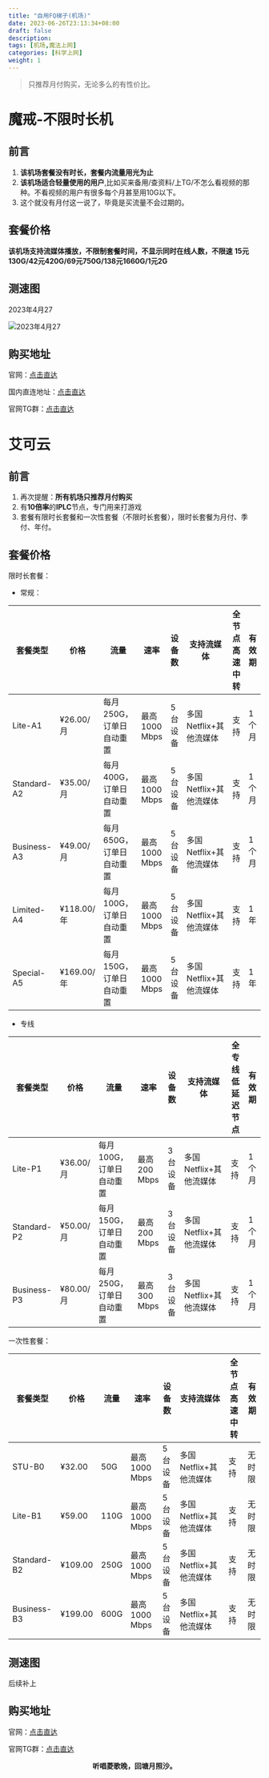 ```yaml
---
title: "自用FQ梯子(机场)"
date: 2023-06-26T23:13:34+08:00
draft: false
description: 
tags: [机场,魔法上网]
categories: [科学上网]
weight: 1
---
```


> 只推荐月付购买，无论多么的有性价比。

# 魔戒-不限时长机

## 前言

1. **该机场套餐没有时长，套餐内流量用光为止**
2. **该机场适合轻量使用的用户**,比如买来备用/查资料/上TG/不怎么看视频的那种。不看视频的用户有很多每个月甚至用10G以下。
3. 这个就没有月付这一说了，毕竟是买流量不会过期的。

## 套餐价格

**该机场支持流媒体播放，不限制套餐时间，不显示同时在线人数，不限速**
**15元130G/42元420G/69元750G/138元1660G/1元2G**

## 测速图

2023年4月27

![2023年4月27](https://pic1.imgdb.cn/item/644a7bf20d2dde5777fb6fe9.png)

## 购买地址

官网：[点击直达](https://www.mojie.me/#/register?code=mxADZSny)

国内直连地址：[点击直达](https://mojie.nl/#/register?code=mxADZSny)

官网TG群：[点击直达](https://t.me/Lord_Rings)

# 艾可云

## 前言

1. 再次提醒：**所有机场只推荐月付购买**
2. 有**10倍率**的**IPLC**节点，专门用来打游戏
3. 套餐有限时长套餐和一次性套餐（不限时长套餐），限时长套餐为月付、季付、年付。

## 套餐价格

限时长套餐：
- 常规：

|套餐类型|价格|流量|速率|设备数|支持流媒体|全节点高速中转|有效期|
|---|---|---|---|---|---|---|---|
|Lite-A1|¥26.00/月|每月250G，订单日自动重置|最高1000 Mbps|5台设备|多国Netflix+其他流媒体|支持|1个月|
|Standard-A2|¥35.00/月|每月400G，订单日自动重置|最高1000 Mbps|5台设备|多国Netflix+其他流媒体|支持|1个月|
|Business-A3|¥49.00/月|每月650G，订单日自动重置|最高1000 Mbps|5台设备|多国Netflix+其他流媒体|支持|1个月|
|Limited-A4|¥118.00/年|每月100G，订单日自动重置|最高1000 Mbps|5台设备|多国Netflix+其他流媒体|支持|1年|
|Special-A5|¥169.00/年|每月150G，订单日自动重置|最高1000 Mbps|5台设备|多国Netflix+其他流媒体|支持|1年|

- 专线

|套餐类型|价格|流量|速率|设备数|支持流媒体|全专线低延迟节点|有效期|
|---|---|---|---|---|---|---|---|
|Lite-P1|¥36.00/月|每月100G，订单日自动重置|最高200 Mbps|3台设备|多国Netflix+其他流媒体|支持|1个月|
|Standard-P2|¥50.00/月|每月150G，订单日自动重置|最高200 Mbps|3台设备|多国Netflix+其他流媒体|支持|1个月|
|Business-P3|¥80.00/月|每月250G，订单日自动重置|最高300 Mbps|3台设备|多国Netflix+其他流媒体|支持|1个月|

一次性套餐：

| 套餐类型 | 价格 | 流量 | 速率 | 设备数 | 支持流媒体 | 全节点高速中转 | 有效期 |
| --- | --- | --- | --- | --- | --- | --- | --- |
| STU-B0 | ¥32.00 | 50G | 最高1000 Mbps | 5台设备 | 多国Netflix+其他流媒体 | 支持 | 无时限 |
| Lite-B1 | ¥59.00 | 110G | 最高1000 Mbps | 5台设备 | 多国Netflix+其他流媒体 | 支持 | 无时限 |
| Standard-B2 | ¥109.00 | 250G | 最高1000 Mbps | 5台设备 | 多国Netflix+其他流媒体 | 支持 | 无时限 |
| Business-B3 | ¥199.00 | 600G | 最高1000 Mbps | 5台设备 | 多国Netflix+其他流媒体 | 支持 | 无时限 |

## 测速图

后续补上

## 购买地址

官网：[点击直达](https://www.akijapan.net/#/register?code=MgKFTy78)

官网TG群：[点击直达](https://t.me/v2akygg)

<b><center>听唱菱歌晚，回塘月照沙。</center></b>